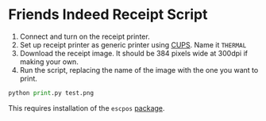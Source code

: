# Friends Indeed Receipt Script

1. Connect and turn on the receipt printer.
2. Set up receipt printer as generic printer using [CUPS](https://support.vendhq.com/hc/en-us/articles/205052024-Enabling-CUPS-Printer-Interface-for-Mac). Name it `THERMAL`
3. Download the receipt image. It should be 384 pixels wide at 300dpi if making your own.
4. Run the script, replacing the name of the image with the one you want to print.
```python
python print.py test.png
```

This requires installation of the `escpos` [package](https://github.com/python-escpos/python-escpos).
